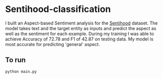 # Sentihood-classification

I built an Aspect-based Sentiment analysis for the [Sentihood](https://github.com/uclmr/jack/tree/master/data/sentihood) dataset. 
The model takes text and the target entity as inputs and predict the aspect as well as the sentiment for each example. During my training I was able to achieve Accuracy of 72.78 and F1 of 42.87 on testing data. My model is most accurate for predicting 'general' aspect.


## To run 
```python
python main.py
```
